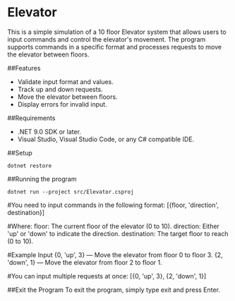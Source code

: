 
# Elevator 
This is a simple simulation of a 10 floor Elevator system that allows users to input commands and control the elevator's movement. The program supports commands in a specific format and processes requests to move the elevator between floors.

##Features
- Validate input format and values.
- Track up and down requests.
- Move the elevator between floors.
- Display errors for invalid input.

##Requirements
- .NET 9.0 SDK or later.
- Visual Studio, Visual Studio Code, or any C# compatible IDE.

##Setup
```
dotnet restore
```

##Running the program
```
dotnet run --project src/Elevator.csproj
```

#You need to input commands in the following format:
[{floor, 'direction', destination}]

#Where:
floor: The current floor of the elevator (0 to 10).
direction: Either 'up' or 'down' to indicate the direction.
destination: The target floor to reach (0 to 10).

#Example Input
{0, 'up', 3} — Move the elevator from floor 0 to floor 3.
{2, 'down', 1} — Move the elevator from floor 2 to floor 1.

#You can input multiple requests at once:
[{0, 'up', 3}, {2, 'down', 1}]

##Exit the Program
To exit the program, simply type exit and press Enter.

